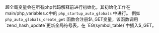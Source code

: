 超全局变量会在所有php代码解释前进行初始化，其初始化工作在 main/php_variables.c中的 `php_startup_auto_globals` 中进行。
例如 `php_auto_globals_create_get` 函数会注册$\_GET变量，该函数调用`zend_hash_update`更新全局符号表，在 `EG(symbol_table)`中插入$\_GET。